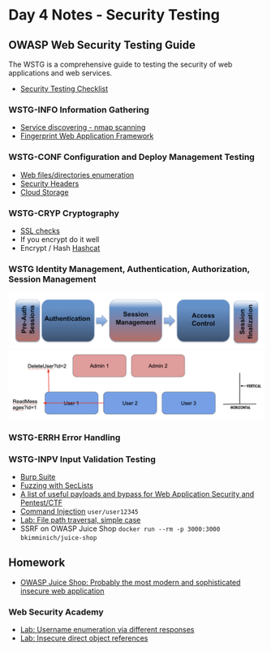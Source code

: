 # Day 4 Notes - Security Testing

## OWASP Web Security Testing Guide
The WSTG is a comprehensive guide to testing the security of web applications and web services.
- [Security Testing Checklist](https://github.com/OWASP/wstg/blob/master/checklist/Testing_Checklist.md)

### WSTG-INFO	Information Gathering
- [Service discovering - nmap scanning](https://nmap.org/)
- [Fingerprint Web Application Framework](https://www.wappalyzer.com)

### WSTG-CONF	Configuration and Deploy Management Testing
- [Web files/directories enumeration](https://github.com/maurosoria/dirsearch)
- [Security Headers](https://securityheaders.com)
- [Cloud Storage](https://github.com/nccgroup/ScoutSuite)

### WSTG-CRYP	Cryptography
- [SSL checks](https://www.ssllabs.com/ssltest/)
- If you encrypt do it well
- Encrypt / Hash [Hashcat](https://hashcat.net/hashcat/)

### WSTG Identity Management, Authentication, Authorization, Session Management
<img src="./images/ASA.png" width="600"/>
<img src="./images/BAC.png" width="600"/>

### WSTG-ERRH	Error Handling

### WSTG-INPV	Input Validation Testing
- [Burp Suite](https://portswigger.net/burp)
- [Fuzzing with SecLists](https://github.com/danielmiessler/SecLists)
- [A list of useful payloads and bypass for Web Application Security and Pentest/CTF](https://github.com/swisskyrepo/PayloadsAllTheThings)
- [Command Injection](http://pygoat.herokuapp.com/cmd) `user/user12345`
- [Lab: File path traversal, simple case](https://portswigger.net/web-security/file-path-traversal/lab-simple)
- SSRF on OWASP Juice Shop `docker run --rm -p 3000:3000 bkimminich/juice-shop`

## Homework
- [OWASP Juice Shop: Probably the most modern and sophisticated insecure web application](https://github.com/juice-shop/juice-shop)
### Web Security Academy
- [Lab: Username enumeration via different responses](https://portswigger.net/web-security/authentication/password-based/lab-username-enumeration-via-different-responses)
- [Lab: Insecure direct object references](https://portswigger.net/web-security/access-control/lab-insecure-direct-object-references)
